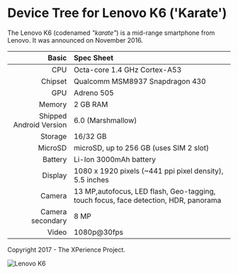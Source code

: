 Device Tree for Lenovo K6 ('Karate')
===========================================

The Lenovo K6 (codenamed _"karate"_) is a mid-range smartphone from Lenovo.
It was announced on November 2016.

Basic   | Spec Sheet
-------:|:-------------------------
CPU     | Octa-core 1.4 GHz Cortex-A53
Chipset | Qualcomm MSM8937 Snapdragon 430
GPU     | Adreno 505
Memory  | 2 GB RAM
Shipped Android Version | 6.0 (Marshmallow)
Storage | 16/32 GB
MicroSD | microSD, up to 256 GB (uses SIM 2 slot)
Battery | Li-Ion 3000mAh battery
Display | 1080 x 1920 pixels (~441 ppi pixel density), 5.5 inches
Camera  | 13 MP,autofocus, LED flash, Geo-tagging, touch focus, face detection, HDR, panorama
Camera secondary  | 8 MP
Video   | 1080p@30fps

Copyright 2017 - The XPerience Project.

![Lenovo K6](http://cdn2.gsmarena.com/vv/pics/lenovo/lenovo-k61.jpg "Lenovo K6")

